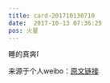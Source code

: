```yaml
---
title: card-201710130710
date:  2017-10-13 07:36:25
pos: 火星
---
```

睡的真爽<span class="url-icon"><img alt=[并不简单] src="https://h5.sinaimg.cn/m/emoticon/icon/default/d_bingbujiandan-9955880b30.png" style="width:1em; height:1em;" /></span> 

来源于个人weibo：[原文链接](https://m.weibo.cn/status/Fq8watKUc?mblogid=Fq8watKUc)